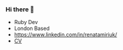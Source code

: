 ### Hi there 👋

- Ruby Dev
- London Based
- https://www.linkedin.com/in/renatamiriuk/
- [CV](http://renatamiri.uk/assets/Renata_Miriuk_backend_developer.pdf)

<!--
**rmiri/rmiri** is a ✨ _special_ ✨ repository because its `README.md` (this file) appears on your GitHub profile.

Here are some ideas to get you started:

- 🔭 I’m currently working on ...
- 🌱 I’m currently learning ...
- 👯 I’m looking to collaborate on ...
- 🤔 I’m looking for help with ...
- 💬 Ask me about ...
- 📫 How to reach me: ...
- 😄 Pronouns: ...
- ⚡ Fun fact: ...
-->
